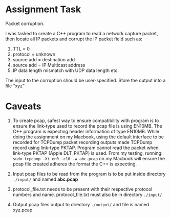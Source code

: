 # Assignment Task
Packet corruption.

I was tasked to create a C++ program to read a network capture packet, then locate all IP packets and corrupt the IP packet field such as:

1. TTL = 0
1. protocol = unknown
1. source add = destination add
1. source add = IP Multicast address
1. IP data length mismatch with UDP data length etc.

The input to the corruption should be user-specified.
Store the output into a file “xyz”

# Caveats
1. To create pcap, safest way to ensure compatibility with program is to ensure the link-type used to record the pcap file is using EN10MB. The C++ program is expecting header information of type EN10MB. While doing the assignment on my Macbook, using the default interface to be recorded for TCPDump packet recording outputs made TCPDump record using link-type PKTAP. Program cannot read the packet when link-type PKTAP (Apple DLT_PKTAP) is used. From my testing, running: ```sudo tcpdump -Xi en0 -c10 -w abc.pcap```
on my Macbook will ensure the pcap file created adheres the format the C++ is expecting.

1. Input pcap files to be read from the program is to be put inside directory ```./input/``` and named **abc.pcap**

1. protocol_file.txt needs to be present with their respective protocol numbers and name. protocol_file.txt must also be in directory ```./input/```

1. Output pcap files output to directory ```./output/``` and file is named xyz.pcap
